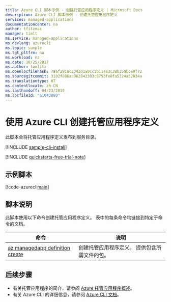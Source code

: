 ```yaml
---
title: Azure CLI 脚本示例 - 创建托管应用程序定义 | Microsoft Docs
description: Azure CLI 脚本示例 - 创建托管应用程序定义
services: managed-applications
documentationcenter: na
author: tfitzmac
manager: timlt
ms.service: managed-applications
ms.devlang: azurecli
ms.topic: sample
ms.tgt_pltfrm: na
ms.workload: na
ms.date: 10/25/2017
ms.author: tomfitz
ms.openlocfilehash: 79af2918c2342d1a0cc3b11763c30b35ab5e9f72
ms.sourcegitcommit: 3102f886aa962842303c8753fe8fa5324a52834a
ms.translationtype: HT
ms.contentlocale: zh-CN
ms.lasthandoff: 04/23/2019
ms.locfileid: "61043880"
---
```

# <a name="create-a-managed-application-definition-with-azure-cli"></a>使用 Azure CLI 创建托管应用程序定义

此脚本会将托管应用程序定义发布到服务目录。 


[!INCLUDE [sample-cli-install](../../../includes/sample-cli-install.md)]

[!INCLUDE [quickstarts-free-trial-note](../../../includes/quickstarts-free-trial-note.md)]

## <a name="sample-script"></a>示例脚本

[!code-azurecli[main](../../../cli_scripts/managed-applications/create-definition/create-definition.sh "Create definition")]


## <a name="script-explanation"></a>脚本说明

此脚本使用以下命令创建托管应用程序定义。 表中的每条命令均链接到特定于命令的文档。

| 命令 | 说明 |
|---|---|
| [az managedapp definition create](https://docs.microsoft.com/cli/azure/managedapp/definition#az-managedapp-definition-create) | 创建托管应用程序定义。 提供包含所需文件的包。 |


## <a name="next-steps"></a>后续步骤

* 有关托管应用程序的简介，请参阅 [Azure 托管应用程序概述](../overview.md)。
* 有关 Azure CLI 的详细信息，请参阅 [Azure CLI 文档](https://docs.microsoft.com/cli/azure)。
